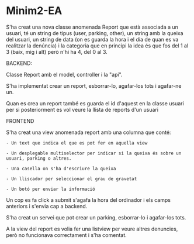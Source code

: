 # Minim2-EA
S'ha creat una nova classe anomenada Report que està associada a un usuari, té un string de tipus (user, parking, other), un string amb la queixa del usuari, 
un string de data (on es guarda la hora i el dia de quan es va realitzar la denúncia) i la categoria que en principi la idea és que fos del 1 al 3 (baix, mig i alt) 
però n'hi ha 4, del 0 al 3.


BACKEND:

  Classe Report amb el model, controller i la "api".
  
  S'ha implementat crear un report, esborrar-lo, agafar-los tots i agafar-ne un.
  
  Quan es crea un report també es guarda el id d'aquest en la classe usuari per si posteriorment es vol veure la llista de reports d'un usuari
 
 
 FRONTEND
 
  S'ha creat una view anomenada report amb una columna que conté:
  
    - Un text que indica el que es pot fer en aquella view
    
    - Un desplegable multiselector per indicar si la queixa és sobre un usuari, parking o altres.
    
    - Una casella on s'ha d'escriure la queixa
    
    - Un lliscador per seleccionar el grau de gravetat
    
    - Un botó per enviar la informació
    
  Un cop es fa click a submit s'agafa la hora del ordinador i els camps anteriors i s'envia cap a backend.
  
  S'ha creat un servei que pot crear un parking, esborrar-lo i agafar-los tots.
  
  A la view del report es volia fer una listview per veure altres denuncies, però no funcionava correctament i s'ha comentat. 
  
